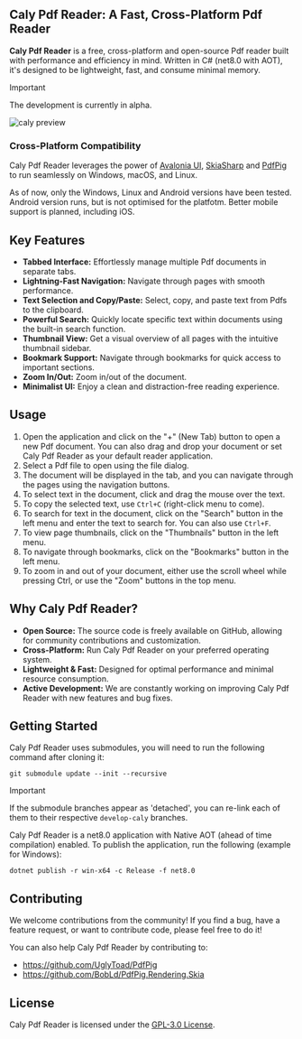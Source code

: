 ## Caly Pdf Reader: A Fast, Cross-Platform Pdf Reader

**Caly Pdf Reader** is a free, cross-platform and open-source Pdf reader built with performance and efficiency in mind. Written in C# (net8.0 with AOT), it's designed to be lightweight, fast, and consume minimal memory.

> [!IMPORTANT]
> The development is currently in alpha.

![caly preview](https://github.com/user-attachments/assets/79fba976-6534-4f9c-bdfc-6dd2d316f383)

### Cross-Platform Compatibility

Caly Pdf Reader leverages the power of [Avalonia UI](https://github.com/AvaloniaUI/Avalonia), [SkiaSharp](https://github.com/mono/SkiaSharp) and [PdfPig](https://github.com/UglyToad/PdfPig) to run seamlessly on Windows, macOS, and Linux.

As of now, only the Windows, Linux and Android versions have been tested. Android version runs, but is not optimised for the platfotm. Better mobile support is planned, including iOS.

## Key Features

* **Tabbed Interface:** Effortlessly manage multiple Pdf documents in separate tabs.
* **Lightning-Fast Navigation:** Navigate through pages with smooth performance.
* **Text Selection and Copy/Paste:** Select, copy, and paste text from Pdfs to the clipboard.
* **Powerful Search:** Quickly locate specific text within documents using the built-in search function.
* **Thumbnail View:** Get a visual overview of all pages with the intuitive thumbnail sidebar.
* **Bookmark Support:** Navigate through bookmarks for quick access to important sections.
* **Zoom In/Out:** Zoom in/out of the document.
* **Minimalist UI:** Enjoy a clean and distraction-free reading experience.

## Usage

1. Open the application and click on the "+" (New Tab) button to open a new Pdf document. You can also drag and drop your document or set Caly Pdf Reader as your default reader application.
2. Select a Pdf file to open using the file dialog.
3. The document will be displayed in the tab, and you can navigate through the pages using the navigation buttons.
4. To select text in the document, click and drag the mouse over the text.
5. To copy the selected text, use `Ctrl+C` (right-click menu to come).
6. To search for text in the document, click on the "Search" button in the left menu and enter the text to search for. You can also use `Ctrl+F`.
7. To view page thumbnails, click on the "Thumbnails" button in the left menu.
8. To navigate through bookmarks, click on the "Bookmarks" button in the left menu.
9. To zoom in and out of your document, either use the scroll wheel while pressing Ctrl, or use the "Zoom" buttons in the top menu.
## Why Caly Pdf Reader?

* **Open Source:** The source code is freely available on GitHub, allowing for community contributions and customization.
* **Cross-Platform:** Run Caly Pdf Reader on your preferred operating system.
* **Lightweight & Fast:** Designed for optimal performance and minimal resource consumption.
* **Active Development:** We are constantly working on improving Caly Pdf Reader with new features and bug fixes.

## Getting Started

Caly Pdf Reader uses submodules, you will need to run the following command after cloning it:
```
git submodule update --init --recursive
```

> [!IMPORTANT]
> If the submodule branches appear as 'detached', you can re-link each of them to their respective `develop-caly` branches.

Caly Pdf Reader is a net8.0 application with Native AOT (ahead of time compilation) enabled. To publish the application, run the following (example for Windows):
```
dotnet publish -r win-x64 -c Release -f net8.0
```

## Contributing

We welcome contributions from the community! If you find a bug, have a feature request, or want to contribute code, please feel free to do it!

You can also help Caly Pdf Reader by contributing to:
- https://github.com/UglyToad/PdfPig
- https://github.com/BobLd/PdfPig.Rendering.Skia

## License

Caly Pdf Reader is licensed under the [GPL-3.0 License](https://github.com/BobLd/Caly?tab=GPL-3.0-1-ov-file#readme).
